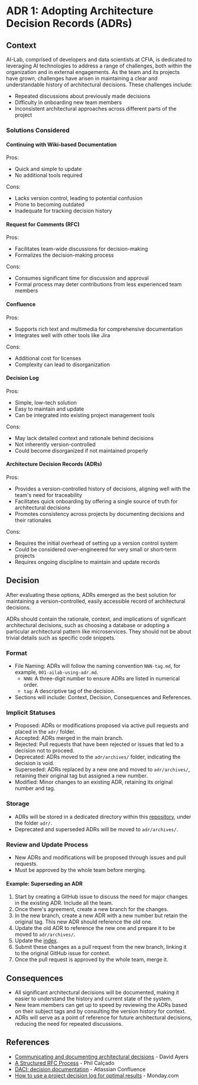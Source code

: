 # ADR 1: Adopting Architecture Decision Records (ADRs)

## Context

AI-Lab, comprised of developers and data scientists at CFIA, is dedicated to leveraging AI technologies to address a range of challenges, both within the organization and in external engagements. As the team and its projects have grown, challenges have arisen in maintaining a clear and understandable history of architectural decisions. These challenges include:

- Repeated discussions about previously made decisions
- Difficulty in onboarding new team members
- Inconsistent architectural approaches across different parts of the project

### Solutions Considered

#### Continuing with Wiki-based Documentation

Pros:

- Quick and simple to update
- No additional tools required

Cons:

- Lacks version control, leading to potential confusion
- Prone to becoming outdated
- Inadequate for tracking decision history

#### Request for Comments (RFC)

Pros:

- Facilitates team-wide discussions for decision-making
- Formalizes the decision-making process

Cons:

- Consumes significant time for discussion and approval
- Formal process may deter contributions from less experienced team members

#### Confluence

Pros:

- Supports rich text and multimedia for comprehensive documentation
- Integrates well with other tools like Jira

Cons:

- Additional cost for licenses
- Complexity can lead to disorganization

#### Decision Log

Pros:

- Simple, low-tech solution
- Easy to maintain and update
- Can be integrated into existing project management tools

Cons:

- May lack detailed context and rationale behind decisions
- Not inherently version-controlled
- Could become disorganized if not maintained properly

#### Architecture Decision Records (ADRs)

Pros:

- Provides a version-controlled history of decisions, aligning well with the team's need for traceability
- Facilitates quick onboarding by offering a single source of truth for architectural decisions
- Promotes consistency across projects by documenting decisions and their rationales

Cons:

- Requires the initial overhead of setting up a version control system
- Could be considered over-engineered for very small or short-term projects
- Requires ongoing discipline to maintain and update records


## Decision

After evaluating these options, ADRs emerged as the best solution for maintaining a version-controlled, easily accessible record of architectural decisions.

ADRs should contain the rationale, context, and implications of significant architectural decisions, such as choosing a database or adopting a particular architectural pattern like microservices. They should not be about trivial details such as specific code snippets.

### Format

- File Naming: ADRs will follow the naming convention `NNN-tag.md`, for example, `001-ailab-using-adr.md`.
  - `NNN`: A three-digit number to ensure ADRs are listed in numerical order.
  - `tag`: A descriptive tag of the decision.
- Sections will include: Context, Decision, Consequences and References.

### Implicit Statuses

- Proposed: ADRs or modifications proposed via active pull requests and placed in the `adr/` folder.
- Accepted: ADRs merged in the main branch.
- Rejected: Pull requests that have been rejected or issues that led to a decision not to proceed.
- Deprecated: ADRs moved to the `adr/archives/` folder, indicating the decision is void.
- Superseded: ADRs replaced by a new one and moved to `adr/archives/`, retaining their original tag but assigned a new number.
- Modified: Minor changes to an existing ADR, retaining its original number and tag.

### Storage

- ADRs will be stored in a dedicated directory within this [repository](https://github.com/ai-cfia/dev-rel-docs), under the folder `adr/`.
- Deprecated and superseded ADRs will be moved to `adr/archives/`.

### Review and Update Process

- New ADRs and modifications will be proposed through issues and pull requests.
- Must be approved by the whole team before merging.

#### Example: Superseding an ADR

1. Start by creating a GitHub issue to discuss the need for major changes in the existing ADR. Include all the team.
2. Once there's agreement, create a new branch for the changes.
3. In the new branch, create a new ADR with a new number but retain the original tag. This new ADR should reference the old one.
4. Update the old ADR to reference the new one and prepare it to be moved to `adr/archives/`.
5. Update the [index](./index.md).
6. Submit these changes as a pull request from the new branch, linking it to the original GitHub issue for context.
7. Once the pull request is approved by the whole team, merge it.

## Consequences

- All significant architectural decisions will be documented, making it easier to understand the history and current state of the system.
- New team members can get up to speed by reviewing the ADRs based on their subject tags and by consulting the version history for context.
- ADRs will serve as a point of reference for future architectural decisions, reducing the need for repeated discussions.


## References
- [Communicating and documenting architectural decisions](https://www.youtube.com/watch?v=rwfXkSjFhzc) - David Ayers
- [A Structured RFC Process](https://philcalcado.com/2018/11/19/a_structured_rfc_process.html) - Phil Calçado
- [DACI: decision documentation](https://www.atlassian.com/software/confluence/templates/decision) - Atlassian Confluence
- [How to use a project decision log for optimal results](https://monday.com/blog/project-management/decision-log/) - Monday.com
